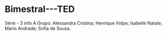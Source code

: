 # Bimestral---TED

Série - 3 info A
Grupo: Alessandra Cristina; 
       Henrique Volpe; 
       Isabelle Natale; 
       Mario Andrade;
       Sofia de Sousa.
